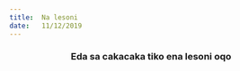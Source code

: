 ```yaml
---
title:  Na lesoni
date:   11/12/2019
---
```


### <center>Eda sa cakacaka tiko ena lesoni oqo</center>